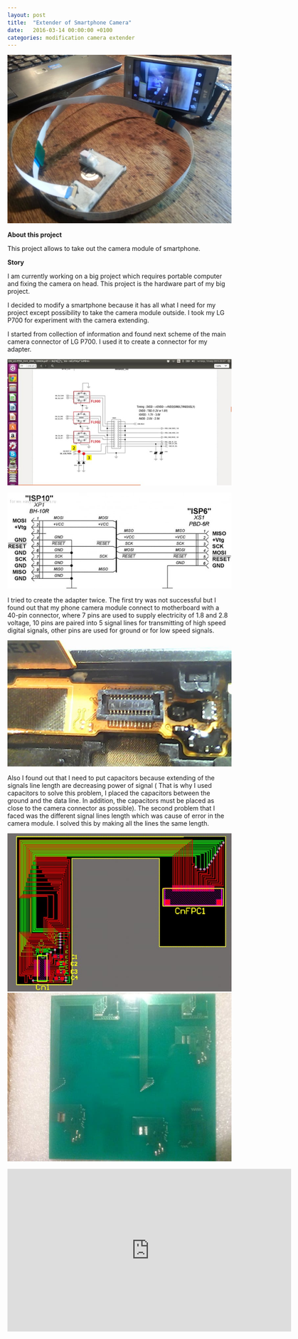 ```yaml
---
layout: post
title:  "Extender of Smartphone Camera"
date:   2016-03-14 00:00:00 +0100
categories: modification camera extender
---
```


![](/images/tmp_image_0.jpg)

**About this project**

This project allows to take out the camera module of smartphone.

**Story**

I am currently working on a big project which requires portable computer and fixing the camera on head. This project is the hardware part of my big project.

I decided to modify a smartphone because it has all what I need for my project except possibility to take the camera module outside. I took my LG P700 for experiment with the camera extending.

I started from collection of information and found next scheme of the main camera connector of LG P700. I used it to create a connector for my adapter.

![](/images/RyZoPjBQ789DGUIaiQdm.jpg)

![](/images/SqMJsLcgIzWHZz6VQ51i.jpg)

I tried to create the adapter twice. The first try was not successful but I found out that my phone camera module connect to motherboard with a 40-pin connector, where 7 pins are used to supply electricity of 1.8 and 2.8 voltage, 10 pins are paired into 5 signal lines for transmitting of high speed digital signals, other pins are used for ground or for low speed signals.

![The connector of camera modul](/images/4r76GBUN4gFwvOBJjmkd.jpg)

Also I found out that I need to put capacitors because extending of the signals line length are decreasing power of signal ( That is why I used capacitors to solve this problem, I placed the capacitors between the ground and the data line. In addition, the capacitors must be placed as close to the camera connector as possible). The second problem that I faced was the different signal lines length which was cause of error in the camera module. I solved this by making all the lines the same length.

![The adapter's connector scheme](/images/bW7VngGVfrKJ4MZUXfH9.jpg)
![](/images/EFNp9h9qppxFWFvjQ09p.jpg)

<iframe width="638" height="365" src="https://www.youtube.com/embed/evcpW-UT2E4" frameborder="0" allowfullscreen></iframe>
